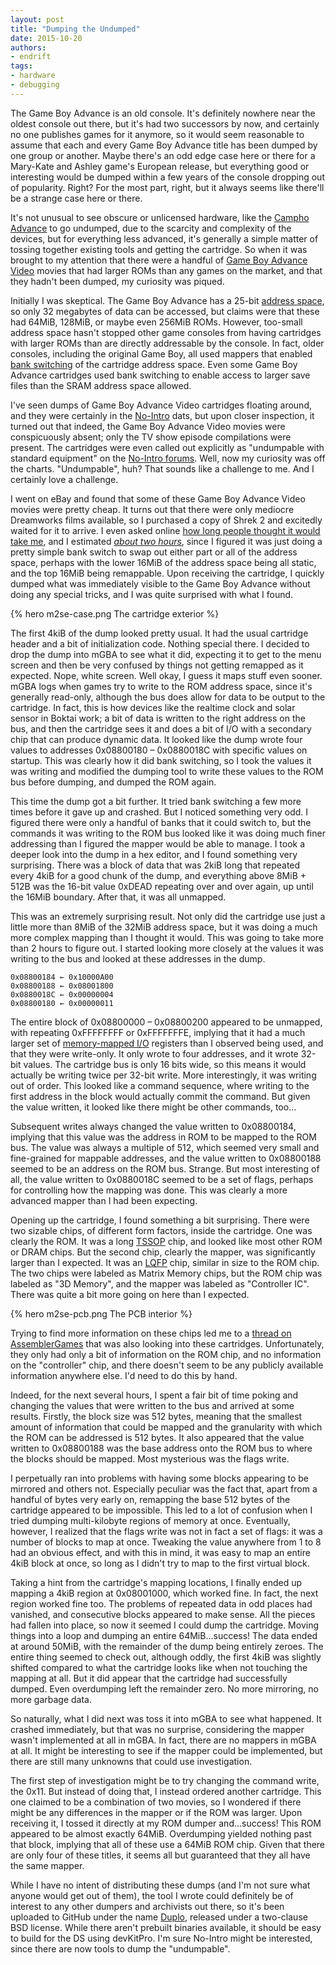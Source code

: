 ```yaml
---
layout: post
title: "Dumping the Undumped"
date: 2015-10-20
authors:
- endrift
tags:
- hardware
- debugging
---
```

The Game Boy Advance is an old console. It's definitely nowhere near the oldest console out there, but it's had two successors by now, and certainly no one publishes games for it anymore, so it would seem reasonable to assume that each and every Game Boy Advance title has been dumped by one group or another. Maybe there's an odd edge case here or there for a Mary-Kate and Ashley game's European release, but everything good or interesting would be dumped within a few years of the console dropping out of popularity. Right? For the most part, right, but it always seems like there'll be a strange case here or there.<!--more-->

It's not unusual to see obscure or unlicensed hardware, like the [Campho Advance](http://www.ign.com/articles/2004/07/07/gba-becomes-video-phone) to go undumped, due to the scarcity and complexity of the devices, but for everything less advanced, it's generally a simple matter of tossing together existing tools and getting the cartridge. So when it was brought to my attention that there were a handful of [Game Boy Advance Video](https://en.wikipedia.org/wiki/Game_Boy_Advance_Video) movies that had larger ROMs than any games on the market, and that they hadn't been dumped, my curiosity was piqued.

Initially I was skeptical. The Game Boy Advance has a 25-bit [address space](https://en.wikipedia.org/wiki/Address_space), so only 32 megabytes of data can be accessed, but claims were that these had 64MiB, 128MiB, or maybe even 256MiB ROMs. However, too-small address space hasn't stopped other game consoles from having cartridges with larger ROMs than are directly addressable by the console. In fact, older consoles, including the original Game Boy, all used mappers that enabled [bank switching](https://en.wikipedia.org/wiki/Bank_switching) of the cartridge address space. Even some Game Boy Advance cartridges used bank switching to enable access to larger save files than the SRAM address space allowed.

I've seen dumps of Game Boy Advance Video cartridges floating around, and they were certainly in the [No-Intro](http://www.no-intro.org) dats, but upon closer inspection, it turned out that indeed, the Game Boy Advance Video movies were conspicuously absent; only the TV show episode compilations were present. The cartridges were even called out explicitly as "undumpable with standard equipment" on the [No-Intro forums](https://web.archive.org/web/20150913173656/http://forums.no-intro.org/viewtopic.php?f=8&t=32). Well, now my curiosity was off the charts. "Undumpable", huh? That sounds like a challenge to me. And I certainly love a challenge.

I went on eBay and found that some of these Game Boy Advance Video movies were pretty cheap. It turns out that there were only mediocre Dreamworks films available, so I purchased a copy of Shrek 2 and excitedly waited for it to arrive. I even asked online [how long people thought it would take me](https://twitter.com/endrift/status/650015266433183745), and I estimated [*about two hours*](https://twitter.com/endrift/status/650015688308846592), since I figured it was just doing a pretty simple bank switch to swap out either part or all of the address space, perhaps with the lower 16MiB of the address space being all static, and the top 16MiB being remappable. Upon receiving the cartridge, I quickly dumped what was immediately visible to the Game Boy Advance without doing any special tricks, and I was quite surprised with what I found.

{% hero m2se-case.png The cartridge exterior %}

The first 4kiB of the dump looked pretty usual. It had the usual cartridge header and a bit of initialization code. Nothing special there. I decided to drop the dump into mGBA to see what it did, expecting it to get to the menu screen and then be very confused by things not getting remapped as it expected. Nope, white screen. Well okay, I guess it maps stuff even sooner. mGBA logs when games try to write to the ROM address space, since it's generally read-only, although the bus does allow for data to be output to the cartridge. In fact, this is how devices like the realtime clock and solar sensor in Boktai work; a bit of data is written to the right address on the bus, and then the cartridge sees it and does a bit of I/O with a secondary chip that can produce dynamic data. It looked like the dump wrote four values to addresses 0x08800180 – 0x0880018C with specific values on startup. This was clearly how it did bank switching, so I took the values it was writing and modified the dumping tool to write these values to the ROM bus before dumping, and dumped the ROM again.

This time the dump got a bit further. It tried bank switching a few more times before it gave up and crashed. But I noticed something very odd. I figured there were only a handful of banks that it could switch to, but the commands it was writing to the ROM bus looked like it was doing much finer addressing than I figured the mapper would be able to manage. I took a deeper look into the dump in a hex editor, and I found something very surprising. There was a block of data that was 2kiB long that repeated every 4kiB for a good chunk of the dump, and everything above 8MiB + 512B was the 16-bit value 0xDEAD repeating over and over again, up until the 16MiB boundary. After that, it was all unmapped.

This was an extremely surprising result. Not only did the cartridge use just a little more than 8MiB of the 32MiB address space, but it was doing a much more complex mapping than I thought it would. This was going to take more than 2 hours to figure out. I started looking more closely at the values it was writing to the bus and looked at these addresses in the dump.

	0x08800184 ← 0x10000A00
	0x08800188 ← 0x08001800
	0x0880018C ← 0x00000004
	0x08800180 ← 0x00000011

The entire block of 0x08800000 – 0x08800200 appeared to be unmapped, with repeating 0xFFFFFFFF or 0xFFFFFFFE, implying that it had a much larger set of [memory-mapped I/O](https://en.wikipedia.org/wiki/Memory-mapped_I/O) registers than I observed being used, and that they were write-only. It only wrote to four addresses, and it wrote 32-bit values. The cartridge bus is only 16 bits wide, so this means it would actually be writing twice per 32-bit write. More interestingly, it was writing out of order. This looked like a command sequence, where writing to the first address in the block would actually commit the command. But given the value written, it looked like there might be other commands, too…

Subsequent writes always changed the value written to 0x08800184, implying that this value was the address in ROM to be mapped to the ROM bus. The value was always a multiple of 512, which seemed very small and fine-grained for mappable addresses, and the value written to 0x08800188 seemed to be an address on the ROM bus. Strange. But most interesting of all, the value written to 0x0880018C seemed to be a set of flags, perhaps for controlling how the mapping was done. This was clearly a more advanced mapper than I had been expecting.

Opening up the cartridge, I found something a bit surprising. There were two sizable chips, of different form factors, inside the cartridge. One was clearly the ROM. It was a long [TSSOP](https://en.wikipedia.org/wiki/Small_Outline_Integrated_Circuit#TSSOP) chip, and looked like most other ROM or DRAM chips. But the second chip, clearly the mapper, was significantly larger than I expected. It was an [LQFP](https://en.wikipedia.org/wiki/Quad_Flat_Package#Variants) chip, similar in size to the ROM chip. The two chips were labeled as Matrix Memory chips, but the ROM chip was labeled as "3D Memory", and the mapper was labeled as "Controller IC". There was quite a bit more going on here than I expected.

{% hero m2se-pcb.png The PCB interior %}

Trying to find more information on these chips led me to a [thread on AssemblerGames](http://assemblergames.com/l/threads/gba-largest-cart-chip-information-required.46627/) that was also looking into these cartridges. Unfortunately, they only had only a bit of information on the ROM chip, and no information on the "controller" chip, and there doesn't seem to be any publicly available information anywhere else. I'd need to do this by hand.

Indeed, for the next several hours, I spent a fair bit of time poking and changing the values that were written to the bus and arrived at some results. Firstly, the block size was 512 bytes, meaning that the smallest amount of information that could be mapped and the granularity with which the ROM can be addressed is 512 bytes. It also appeared that the value written to 0x08800188 was the base address onto the ROM bus to where the blocks should be mapped. Most mysterious was the flags write.

I perpetually ran into problems with having some blocks appearing to be mirrored and others not. Especially peculiar was the fact that, apart from a handful of bytes very early on, remapping the base 512 bytes of the cartridge appeared to be impossible. This led to a lot of confusion when I tried dumping multi-kilobyte regions of memory at once. Eventually, however, I realized that the flags write was not in fact a set of flags: it was a number of blocks to map at once. Tweaking the value anywhere from 1 to 8 had an obvious effect, and with this in mind, it was easy to map an entire 4kiB block at once, so long as I didn't try to map to the first virtual block.

Taking a hint from the cartridge's mapping locations, I finally ended up mapping a 4kiB region at 0x08001000, which worked fine. In fact, the next region worked fine too. The problems of repeated data in odd places had vanished, and consecutive blocks appeared to make sense. All the pieces had fallen into place, so now it seemed I could dump the cartridge. Moving things into a loop and dumping an entire 64MiB…success! The data ended at around 50MiB, with the remainder of the dump being entirely zeroes. The entire thing seemed to check out, although oddly, the first 4kiB was slightly shifted compared to what the cartridge looks like when not touching the mapping at all. But it did appear that the cartridge had successfully dumped. Even overdumping left the remainder zero. No more mirroring, no more garbage data.

So naturally, what I did next was toss it into mGBA to see what happened. It crashed immediately, but that was no surprise, considering the mapper wasn't implemented at all in mGBA. In fact, there are no mappers in mGBA at all. It might be interesting to see if the mapper could be implemented, but there are still many unknowns that could use investigation.

The first step of investigation might be to try changing the command write, the 0x11. But instead of doing that, I  instead ordered another cartridge. This one claimed to be a combination of two movies, so I wondered if there might be any differences in the mapper or if the ROM was larger. Upon receiving it, I tossed it directly at my ROM dumper and…success! This ROM appeared to be almost exactly 64MiB. Overdumping yielded nothing past that block, implying that all of these use a 64MiB ROM chip. Given that there are only four of these titles, it seems all but guaranteed that they all have the same mapper.

While I have no intent of distributing these dumps (and I'm not sure what anyone would get out of them), the tool I wrote could definitely be of interest to any other dumpers and archivists out there, so it's been uploaded to GitHub under the name [Duplo](https://github.com/endrift/duplo), released under a two-clause BSD license. While there aren't prebuilt binaries available, it should be easy to build for the DS using devKitPro. I'm sure No-Intro might be interested, since there are now tools to dump the "undumpable".